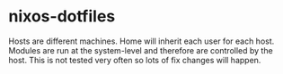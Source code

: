 # nixos-dotfiles
Hosts are different machines. 
Home will inherit each user for each host. 
Modules are run at the system-level and therefore are controlled by the host. 
This is not tested very often so lots of fix changes will happen. 